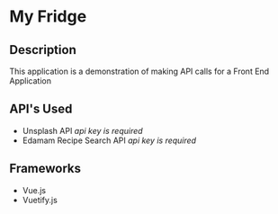 # My Fridge

## Description
This application is a demonstration of making API calls for a Front End Application

## API's Used
- Unsplash API
_api key is required_
- Edamam Recipe Search API
_api key is required_

## Frameworks
- Vue.js
- Vuetify.js